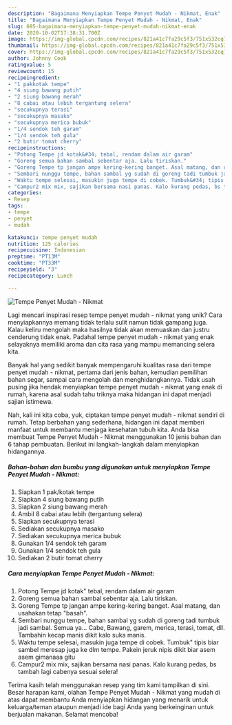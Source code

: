 ```yaml
---
description: "Bagaimana Menyiapkan Tempe Penyet Mudah - Nikmat, Enak"
title: "Bagaimana Menyiapkan Tempe Penyet Mudah - Nikmat, Enak"
slug: 685-bagaimana-menyiapkan-tempe-penyet-mudah-nikmat-enak
date: 2020-10-02T17:38:31.700Z
image: https://img-global.cpcdn.com/recipes/821a41c7fa29c5f3/751x532cq70/tempe-penyet-mudah-nikmat-foto-resep-utama.jpg
thumbnail: https://img-global.cpcdn.com/recipes/821a41c7fa29c5f3/751x532cq70/tempe-penyet-mudah-nikmat-foto-resep-utama.jpg
cover: https://img-global.cpcdn.com/recipes/821a41c7fa29c5f3/751x532cq70/tempe-penyet-mudah-nikmat-foto-resep-utama.jpg
author: Johnny Cook
ratingvalue: 5
reviewcount: 15
recipeingredient:
- "1 pakkotak tempe"
- "4 siung bawang putih"
- "2 siung bawang merah"
- "8 cabai atau lebih tergantung selera"
- "secukupnya terasi"
- "secukupnya masako"
- "secukupnya merica bubuk"
- "1/4 sendok teh garam"
- "1/4 sendok teh gula"
- "2 butir tomat cherry"
recipeinstructions:
- "Potong Tempe jd kotak&#34; tebal, rendam dalam air garam"
- "Goreng semua bahan sambal sebentar aja. Lalu tiriskan."
- "Goreng Tempe tp jangan ampe kering-kering banget. Asal matang, dan usahakan tetap &#34;basah&#34;."
- "Sembari nunggu tempe, bahan sambal yg sudah di goreng tadi tumbuk jadi sambal. Semua ya... Cabe, Bawang, garem, merica, terasi, tomat, dll. Tambahin kecap manis dikit kalo suka manis."
- "Waktu tempe selesai, masukin juga tempe di cobek. Tumbuk&#34; tipis biar sambel meresap juga ke dlm tempe. Pakein jeruk nipis dikit biar asem asem gimanaaa gitu"
- "Campur2 mix mix, sajikan bersama nasi panas. Kalo kurang pedas, bs tambah lagi cabenya sesuai selera!"
categories:
- Resep
tags:
- tempe
- penyet
- mudah

katakunci: tempe penyet mudah 
nutrition: 125 calories
recipecuisine: Indonesian
preptime: "PT13M"
cooktime: "PT33M"
recipeyield: "3"
recipecategory: Lunch

---
```



![Tempe Penyet Mudah - Nikmat](https://img-global.cpcdn.com/recipes/821a41c7fa29c5f3/751x532cq70/tempe-penyet-mudah-nikmat-foto-resep-utama.jpg)

Lagi mencari inspirasi resep tempe penyet mudah - nikmat yang unik? Cara menyiapkannya memang tidak terlalu sulit namun tidak gampang juga. Kalau keliru mengolah maka hasilnya tidak akan memuaskan dan justru cenderung tidak enak. Padahal tempe penyet mudah - nikmat yang enak selayaknya memiliki aroma dan cita rasa yang mampu memancing selera kita.

Banyak hal yang sedikit banyak mempengaruhi kualitas rasa dari tempe penyet mudah - nikmat, pertama dari jenis bahan, kemudian pemilihan bahan segar, sampai cara mengolah dan menghidangkannya. Tidak usah pusing jika hendak menyiapkan tempe penyet mudah - nikmat yang enak di rumah, karena asal sudah tahu triknya maka hidangan ini dapat menjadi sajian istimewa.




Nah, kali ini kita coba, yuk, ciptakan tempe penyet mudah - nikmat sendiri di rumah. Tetap berbahan yang sederhana, hidangan ini dapat memberi manfaat untuk membantu menjaga kesehatan tubuh kita. Anda bisa membuat Tempe Penyet Mudah - Nikmat menggunakan 10 jenis bahan dan 6 tahap pembuatan. Berikut ini langkah-langkah dalam menyiapkan hidangannya.

<!--inarticleads1-->

##### Bahan-bahan dan bumbu yang digunakan untuk menyiapkan Tempe Penyet Mudah - Nikmat:

1. Siapkan 1 pak/kotak tempe
1. Siapkan 4 siung bawang putih
1. Siapkan 2 siung bawang merah
1. Ambil 8 cabai atau lebih (tergantung selera)
1. Siapkan secukupnya terasi
1. Sediakan secukupnya masako
1. Sediakan secukupnya merica bubuk
1. Gunakan 1/4 sendok teh garam
1. Gunakan 1/4 sendok teh gula
1. Sediakan 2 butir tomat cherry




<!--inarticleads2-->

##### Cara menyiapkan Tempe Penyet Mudah - Nikmat:

1. Potong Tempe jd kotak&#34; tebal, rendam dalam air garam
1. Goreng semua bahan sambal sebentar aja. Lalu tiriskan.
1. Goreng Tempe tp jangan ampe kering-kering banget. Asal matang, dan usahakan tetap &#34;basah&#34;.
1. Sembari nunggu tempe, bahan sambal yg sudah di goreng tadi tumbuk jadi sambal. Semua ya... Cabe, Bawang, garem, merica, terasi, tomat, dll. Tambahin kecap manis dikit kalo suka manis.
1. Waktu tempe selesai, masukin juga tempe di cobek. Tumbuk&#34; tipis biar sambel meresap juga ke dlm tempe. Pakein jeruk nipis dikit biar asem asem gimanaaa gitu
1. Campur2 mix mix, sajikan bersama nasi panas. Kalo kurang pedas, bs tambah lagi cabenya sesuai selera!




Terima kasih telah menggunakan resep yang tim kami tampilkan di sini. Besar harapan kami, olahan Tempe Penyet Mudah - Nikmat yang mudah di atas dapat membantu Anda menyiapkan hidangan yang menarik untuk keluarga/teman ataupun menjadi ide bagi Anda yang berkeinginan untuk berjualan makanan. Selamat mencoba!
